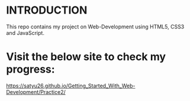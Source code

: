 # INTRODUCTION

This repo contains my project on Web-Development using HTML5, CSS3 and JavaScript.

# Visit the below site to check my progress: 

https://satyu26.github.io/Getting_Started_With_Web-Development/Practice2/
